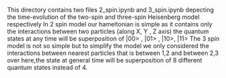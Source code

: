 This directory contains two files 2_spin.ipynb and 3_spin.ipynb depecting the time-evolution of the two-spin and three-spin Heisenberg model respectively 
In 2 spin model our hameltonian is simple as it contains only the interactions between two particles (along X, Y , Z axis) the quantum states at any time will be superposition of |00> , |01> , |10>, |11>
The 3 spin model is not so simple but to simplify the model we only considered the interactions between nearest particles that is between 1,2 and between 2,3 over here,the state at general time will be superposition of 8 different quantum states instead of 4.